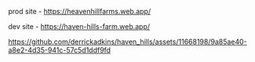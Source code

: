 prod site - https://heavenhillfarms.web.app/

dev site - https://haven-hills-farm.web.app/

https://github.com/derrickadkins/haven_hills/assets/11668198/9a85ae40-a8e2-4d35-941c-57c5d1ddf9fd


